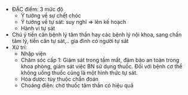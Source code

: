 - ĐẶC điểm: 3 mức độ  
	- Ý tưởng về sự chết chóc  
	- Ý tưởng về tự sát: suy nghĩ => lên kế hoạch  
	- Hành vi tự sát  
- Chú ý tiền căn bệnh lý tâm thần hay các bệnh lý nội khoa, sang chấn tâm lý, tiền căn tự sát,.. gia đình có người tự sát  
- Xử trí:  
	- Nhập viện  
	- Chăm sóc cấp 1: Giám sát trong tầm mắt, đảm bảo an toàn trong khoa phòng, giám sát việc BN sử dụng thuốc. Đối với bệnh cơ thể không uống thuốc cũng là một hình thức tự sát.  
	- Hóa dược: tùy thuộc chẩn đoán  
	- Choáng điện: chờ thuốc tâm thần có hiệu quả  
  
